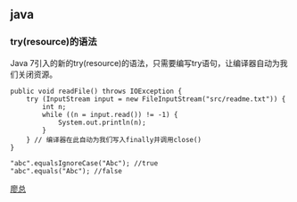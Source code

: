 ## java

### try(resource)的语法
Java 7引入的新的try(resource)的语法，只需要编写try语句，让编译器自动为我们关闭资源。
```
public void readFile() throws IOException {
    try (InputStream input = new FileInputStream("src/readme.txt")) {
        int n;
        while ((n = input.read()) != -1) {
            System.out.println(n);
        }
    } // 编译器在此自动为我们写入finally并调用close()
}
```
```
"abc".equalsIgnoreCase("Abc"); //true 
"abc".equals("Abc"); //false
```
[廖总](https://www.liaoxuefeng.com/wiki/1252599548343744/1306580867874849#0)

